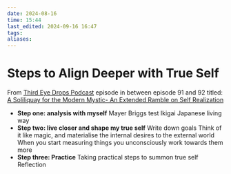 ```yaml
---
date: 2024-08-16
time: 15:44
last_edited: 2024-09-16 16:47
tags: 
aliases: 
---
```

# Steps to Align Deeper with True Self
From [Third Eye Drops Podcast](https://open.spotify.com/show/7qeorTgiumlEzyoU7WTL4T?si=96be8f919abb4f70) episode in between episode 91 and 92 titled: [A Soliliquay for the Modern Mystic- An Extended Ramble on Self Realization](https://open.spotify.com/episode/5NvGbF7UY7eSIZTbYoxw1I?si=073719f5c1444b53)
- **Step one: analysis with myself**
Mayer Briggs test
Ikigai Japanese living way
- **Step two: live closer and shape my true self**
Write down goals
Think of it like magic, and materialise the internal desires to the external world
When you start measuring things you unconsciously work towards them more
- **Step three: Practice**
Taking practical steps to summon true self
Reflection
